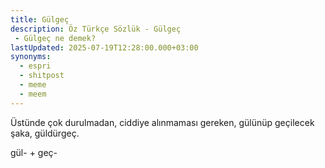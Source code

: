 ```yaml
---
title: Gülgeç
description: Öz Türkçe Sözlük - Gülgeç 
 - Gülgeç ne demek?
lastUpdated: 2025-07-19T12:28:00.000+03:00
synonyms:
  - espri
  - shitpost
  - meme
  - meem
---
```

Üstünde çok durulmadan, ciddiye alınmaması gereken, gülünüp geçilecek şaka, güldürgeç.

gül- + geç-
